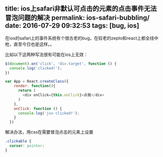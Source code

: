 title: ios上safari非默认可点击的元素的点击事件无法冒泡问题的解决
permalink: ios-safari-bubbling/
date: 2016-07-29 09:32:53
tags: [bug, ios]
---

在ios的safari上的事件系统有个很古老的bug，在较老的zepto和react上都全线中枪，直至今日也是这样。。

比如以下这两种写法很有可能在ios上无效：

```js
$(document).on('click', 'div.target', function () {
  console.log('clicked!');
})

```

```js
var App = React.createClass({
    render: function(){
      return (
        <div onClick={this.onClick}>点我</div>
      )
    },
    onClick: function () {
      console.log('jsx clicked!');
    }
  })

```

解决办法，用css在需要冒泡点击的元素上设置

```css
.clickable {
  cursor: pointer;
}

```
